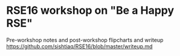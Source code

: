  # RSE16 workshop on "Be a Happy RSE"

Pre-workshop notes and post-workshop flipcharts and writeup https://github.com/sishtiaq/RSE16/blob/master/writeup.md
